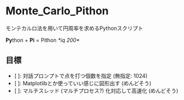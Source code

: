 # Monte_Carlo_Pithon
モンテカルロ法を用いて円周率を求めるPythonスクリプト  

**Py**thon + **Pi** = Pithon *\*iq 200\**

## 目標
- [ ]: 対話プロンプトで点を打つ個数を指定 (無指定: 1024)  
- [ ]: Matplotlibとか使っていい感じに図形出す (めんどそう)  
- [ ]: マルチスレッド (マルチプロセス?) 化対応して高速化 (めんどそう)
